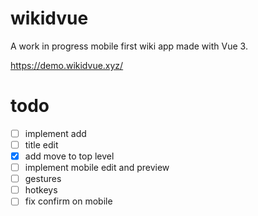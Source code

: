 # wikidvue

A work in progress mobile first wiki app made with Vue 3.

https://demo.wikidvue.xyz/

# todo
- [ ] implement add
- [ ] title edit
- [x] add move to top level
- [ ] implement mobile edit and preview
- [ ] gestures
- [ ] hotkeys
- [ ] fix confirm on mobile
